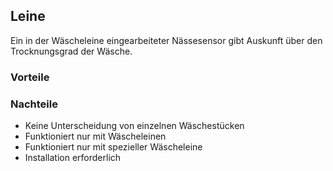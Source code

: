 ## Leine
Ein in der Wäscheleine eingearbeiteter Nässesensor gibt Auskunft über den Trocknungsgrad der Wäsche.

### Vorteile

### Nachteile
- Keine Unterscheidung von einzelnen Wäschestücken
- Funktioniert nur mit Wäscheleinen
- Funktioniert nur mit spezieller Wäscheleine
- Installation erforderlich
